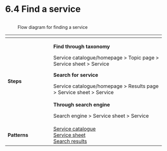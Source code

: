 # 6.4 Find a service

<figure><img src="../../../../.gitbook/assetsFind a service.png" alt=""><figcaption><p>Flow diagram for finding a service</p></figcaption></figure>

<table data-header-hidden><thead><tr><th width="131"></th><th></th></tr></thead><tbody><tr><td><strong>Steps</strong></td><td><p><strong>Find through taxonomy</strong></p><p>Service catalogue/homepage > Topic page > Service sheet > Service</p><p></p><p><strong>Search for service</strong></p><p>Service catalogue/homepage > Results page > Service sheet > Service<br><br><strong>Through search engine</strong></p><p>Search engine > Service sheet > Service</p></td></tr><tr><td><strong>Patterns</strong></td><td><a href="../6-page-templates/7.8-service-catalogue.md">Service catalogue<br></a><a href="../6-page-templates/7.9-service-sheet.md">Service sheet<br></a><a href="../6-page-templates/7.6-search-results.md">Search results</a></td></tr></tbody></table>

